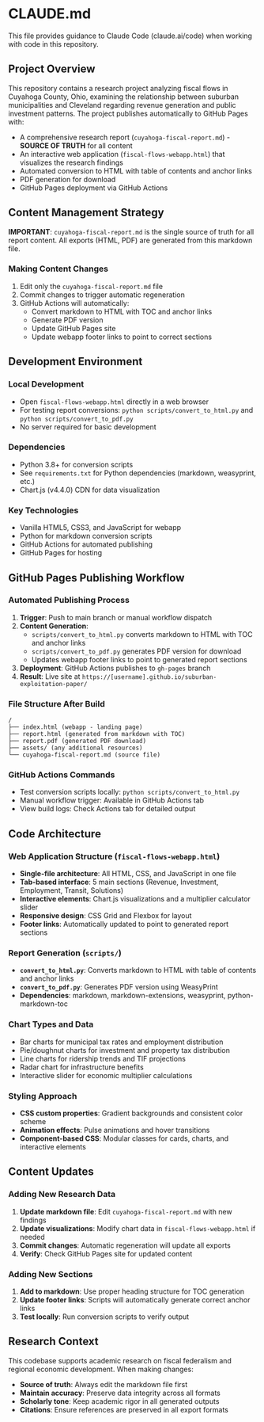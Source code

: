 # CLAUDE.md

This file provides guidance to Claude Code (claude.ai/code) when working with code in this repository.

## Project Overview

This repository contains a research project analyzing fiscal flows in Cuyahoga County, Ohio, examining the relationship between suburban municipalities and Cleveland regarding revenue generation and public investment patterns. The project publishes automatically to GitHub Pages with:

- A comprehensive research report (`cuyahoga-fiscal-report.md`) - **SOURCE OF TRUTH** for all content
- An interactive web application (`fiscal-flows-webapp.html`) that visualizes the research findings
- Automated conversion to HTML with table of contents and anchor links
- PDF generation for download
- GitHub Pages deployment via GitHub Actions

## Content Management Strategy

**IMPORTANT**: `cuyahoga-fiscal-report.md` is the single source of truth for all report content. All exports (HTML, PDF) are generated from this markdown file.

### Making Content Changes
1. Edit only the `cuyahoga-fiscal-report.md` file
2. Commit changes to trigger automatic regeneration
3. GitHub Actions will automatically:
   - Convert markdown to HTML with TOC and anchor links
   - Generate PDF version
   - Update GitHub Pages site
   - Update webapp footer links to point to correct sections

## Development Environment

### Local Development
- Open `fiscal-flows-webapp.html` directly in a web browser
- For testing report conversions: `python scripts/convert_to_html.py` and `python scripts/convert_to_pdf.py`
- No server required for basic development

### Dependencies
- Python 3.8+ for conversion scripts
- See `requirements.txt` for Python dependencies (markdown, weasyprint, etc.)
- Chart.js (v4.4.0) CDN for data visualization

### Key Technologies
- Vanilla HTML5, CSS3, and JavaScript for webapp
- Python for markdown conversion scripts
- GitHub Actions for automated publishing
- GitHub Pages for hosting

## GitHub Pages Publishing Workflow

### Automated Publishing Process
1. **Trigger**: Push to main branch or manual workflow dispatch
2. **Content Generation**:
   - `scripts/convert_to_html.py` converts markdown to HTML with TOC and anchor links
   - `scripts/convert_to_pdf.py` generates PDF version for download
   - Updates webapp footer links to point to generated report sections
3. **Deployment**: GitHub Actions publishes to `gh-pages` branch
4. **Result**: Live site at `https://[username].github.io/suburban-exploitation-paper/`

### File Structure After Build
```
/
├── index.html (webapp - landing page)
├── report.html (generated from markdown with TOC)
├── report.pdf (generated PDF download)
├── assets/ (any additional resources)
└── cuyahoga-fiscal-report.md (source file)
```

### GitHub Actions Commands
- Test conversion scripts locally: `python scripts/convert_to_html.py`
- Manual workflow trigger: Available in GitHub Actions tab
- View build logs: Check Actions tab for detailed output

## Code Architecture

### Web Application Structure (`fiscal-flows-webapp.html`)
- **Single-file architecture**: All HTML, CSS, and JavaScript in one file
- **Tab-based interface**: 5 main sections (Revenue, Investment, Employment, Transit, Solutions)
- **Interactive elements**: Chart.js visualizations and a multiplier calculator slider
- **Responsive design**: CSS Grid and Flexbox for layout
- **Footer links**: Automatically updated to point to generated report sections

### Report Generation (`scripts/`)
- **`convert_to_html.py`**: Converts markdown to HTML with table of contents and anchor links
- **`convert_to_pdf.py`**: Generates PDF version using WeasyPrint
- **Dependencies**: markdown, markdown-extensions, weasyprint, python-markdown-toc

### Chart Types and Data
- Bar charts for municipal tax rates and employment distribution
- Pie/doughnut charts for investment and property tax distribution
- Line charts for ridership trends and TIF projections
- Radar chart for infrastructure benefits
- Interactive slider for economic multiplier calculations

### Styling Approach
- **CSS custom properties**: Gradient backgrounds and consistent color scheme
- **Animation effects**: Pulse animations and hover transitions
- **Component-based CSS**: Modular classes for cards, charts, and interactive elements

## Content Updates

### Adding New Research Data
1. **Update markdown file**: Edit `cuyahoga-fiscal-report.md` with new findings
2. **Update visualizations**: Modify chart data in `fiscal-flows-webapp.html` if needed
3. **Commit changes**: Automatic regeneration will update all exports
4. **Verify**: Check GitHub Pages site for updated content

### Adding New Sections
1. **Add to markdown**: Use proper heading structure for TOC generation
2. **Update footer links**: Scripts will automatically generate correct anchor links
3. **Test locally**: Run conversion scripts to verify output

## Research Context

This codebase supports academic research on fiscal federalism and regional economic development. When making changes:
- **Source of truth**: Always edit the markdown file first
- **Maintain accuracy**: Preserve data integrity across all formats
- **Scholarly tone**: Keep academic rigor in all generated outputs
- **Citations**: Ensure references are preserved in all export formats